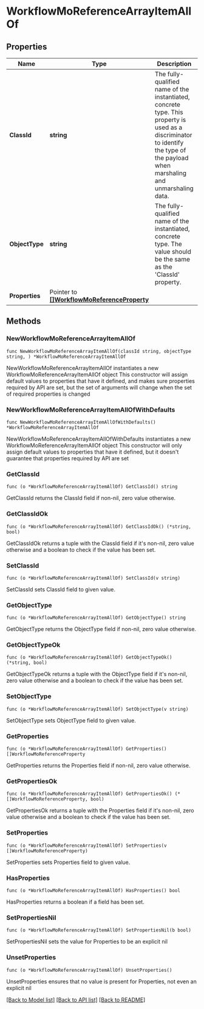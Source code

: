 # WorkflowMoReferenceArrayItemAllOf

## Properties

Name | Type | Description | Notes
------------ | ------------- | ------------- | -------------
**ClassId** | **string** | The fully-qualified name of the instantiated, concrete type. This property is used as a discriminator to identify the type of the payload when marshaling and unmarshaling data. | [default to "workflow.MoReferenceArrayItem"]
**ObjectType** | **string** | The fully-qualified name of the instantiated, concrete type. The value should be the same as the &#39;ClassId&#39; property. | [default to "workflow.MoReferenceArrayItem"]
**Properties** | Pointer to [**[]WorkflowMoReferenceProperty**](workflow.MoReferenceProperty.md) |  | [optional] 

## Methods

### NewWorkflowMoReferenceArrayItemAllOf

`func NewWorkflowMoReferenceArrayItemAllOf(classId string, objectType string, ) *WorkflowMoReferenceArrayItemAllOf`

NewWorkflowMoReferenceArrayItemAllOf instantiates a new WorkflowMoReferenceArrayItemAllOf object
This constructor will assign default values to properties that have it defined,
and makes sure properties required by API are set, but the set of arguments
will change when the set of required properties is changed

### NewWorkflowMoReferenceArrayItemAllOfWithDefaults

`func NewWorkflowMoReferenceArrayItemAllOfWithDefaults() *WorkflowMoReferenceArrayItemAllOf`

NewWorkflowMoReferenceArrayItemAllOfWithDefaults instantiates a new WorkflowMoReferenceArrayItemAllOf object
This constructor will only assign default values to properties that have it defined,
but it doesn't guarantee that properties required by API are set

### GetClassId

`func (o *WorkflowMoReferenceArrayItemAllOf) GetClassId() string`

GetClassId returns the ClassId field if non-nil, zero value otherwise.

### GetClassIdOk

`func (o *WorkflowMoReferenceArrayItemAllOf) GetClassIdOk() (*string, bool)`

GetClassIdOk returns a tuple with the ClassId field if it's non-nil, zero value otherwise
and a boolean to check if the value has been set.

### SetClassId

`func (o *WorkflowMoReferenceArrayItemAllOf) SetClassId(v string)`

SetClassId sets ClassId field to given value.


### GetObjectType

`func (o *WorkflowMoReferenceArrayItemAllOf) GetObjectType() string`

GetObjectType returns the ObjectType field if non-nil, zero value otherwise.

### GetObjectTypeOk

`func (o *WorkflowMoReferenceArrayItemAllOf) GetObjectTypeOk() (*string, bool)`

GetObjectTypeOk returns a tuple with the ObjectType field if it's non-nil, zero value otherwise
and a boolean to check if the value has been set.

### SetObjectType

`func (o *WorkflowMoReferenceArrayItemAllOf) SetObjectType(v string)`

SetObjectType sets ObjectType field to given value.


### GetProperties

`func (o *WorkflowMoReferenceArrayItemAllOf) GetProperties() []WorkflowMoReferenceProperty`

GetProperties returns the Properties field if non-nil, zero value otherwise.

### GetPropertiesOk

`func (o *WorkflowMoReferenceArrayItemAllOf) GetPropertiesOk() (*[]WorkflowMoReferenceProperty, bool)`

GetPropertiesOk returns a tuple with the Properties field if it's non-nil, zero value otherwise
and a boolean to check if the value has been set.

### SetProperties

`func (o *WorkflowMoReferenceArrayItemAllOf) SetProperties(v []WorkflowMoReferenceProperty)`

SetProperties sets Properties field to given value.

### HasProperties

`func (o *WorkflowMoReferenceArrayItemAllOf) HasProperties() bool`

HasProperties returns a boolean if a field has been set.

### SetPropertiesNil

`func (o *WorkflowMoReferenceArrayItemAllOf) SetPropertiesNil(b bool)`

 SetPropertiesNil sets the value for Properties to be an explicit nil

### UnsetProperties
`func (o *WorkflowMoReferenceArrayItemAllOf) UnsetProperties()`

UnsetProperties ensures that no value is present for Properties, not even an explicit nil

[[Back to Model list]](../README.md#documentation-for-models) [[Back to API list]](../README.md#documentation-for-api-endpoints) [[Back to README]](../README.md)


